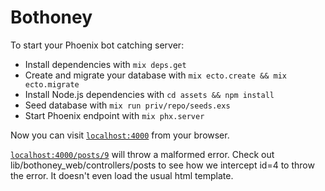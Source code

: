 # Bothoney

To start your Phoenix bot catching server:

  * Install dependencies with `mix deps.get`
  * Create and migrate your database with `mix ecto.create && mix ecto.migrate`
  * Install Node.js dependencies with `cd assets && npm install`
  * Seed database with `mix run priv/repo/seeds.exs`
  * Start Phoenix endpoint with `mix phx.server`

Now you can visit [`localhost:4000`](http://localhost:4000) from your browser.

[`localhost:4000/posts/9`](http://localhost:4000/posts/9) will throw a malformed error.
Check out lib/bothoney_web/controllers/posts to see how we intercept id=4 to throw the error. It doesn't even load the usual html template.

